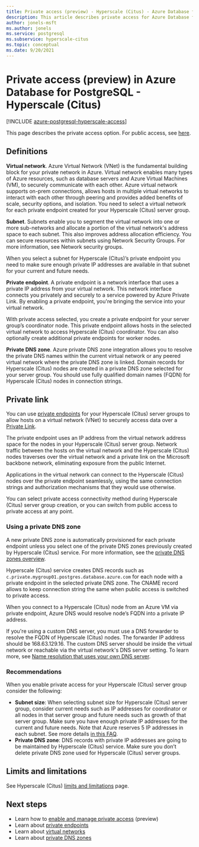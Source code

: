 ```yaml
---
title: Private access (preview) - Hyperscale (Citus) - Azure Database for PostgreSQL
description: This article describes private access for Azure Database for PostgreSQL - Hyperscale (Citus).
author: jonels-msft
ms.author: jonels
ms.service: postgresql
ms.subservice: hyperscale-citus
ms.topic: conceptual
ms.date: 9/20/2021
---
```


# Private access (preview) in Azure Database for PostgreSQL - Hyperscale (Citus)

[!INCLUDE [azure-postgresql-hyperscale-access](../../includes/azure-postgresql-hyperscale-access.md)]

This page describes the private access option. For public access, see
[here](concepts-hyperscale-firewall-rules.md).

## Definitions

**Virtual network**. Azure Virtual Network (VNet) is the fundamental building
block for your private network in Azure. Virtual network enables many types of
Azure resources, such as database servers and Azure Virtual Machines (VM), to
securely communicate with each other. Azure virtual network supports on-prem
connections, allows hosts in multiple virtual networks to interact with each
other through peering and provides added benefits of scale, security options,
and isolation. You need to select a virtual network for each private endpoint
created for your Hyperscale (Citus) server group.

**Subnet**. Subnets enable you to segment the virtual network into one or more
sub-networks and allocate a portion of the virtual network's address space to
each subnet. This also improves address allocation efficiency. You can secure
resources within subnets using Network Security Groups. For more information,
see Network security groups.

When you select a subnet for Hyperscale (Citus)’s private endpoint you need to
make sure enough private IP addresses are available in that subnet for your
current and future needs.

**Private endpoint**. A private endpoint is a network interface that uses a
private IP address from your virtual network. This network interface connects
you privately and securely to a service powered by Azure Private Link. By
enabling a private endpoint, you're bringing the service into your virtual
network.

With private access selected, you create a private endpoint for your server
group’s coordinator node. This private endpoint allows hosts in the selected
virtual network to access Hyperscale (Citus) coordinator. You can also
optionally create additional private endpoints for worker nodes.

**Private DNS zone**. Azure private DNS zone integration allows you to resolve
the private DNS names within the current virtual network or any peered virtual
network where the private DNS zone is linked. Domain records for Hyperscale
(Citus) nodes are created in a private DNS zone selected for your server group.
You should use fully qualified domain names (FQDN) for Hyperscale (Citus) nodes
in connection strings.

## Private link

You can use [private
endpoints](/azure/private-link/private-endpoint-overview)
for your Hyperscale (Citus) server groups to allow hosts on a virtual network
(VNet) to securely access data over a [Private
Link](/azure/private-link/private-link-overview).

The private endpoint uses an IP address from the virtual network address space
for the nodes in your Hyperscale (Citus) server group. Network traffic between
the hosts on the virtual network and the Hyperscale (Citus) nodes traverses
over the virtual network and a private link on the Microsoft backbone network,
eliminating exposure from the public Internet.

Applications in the virtual network can connect to the Hyperscale (Citus) nodes
over the private endpoint seamlessly, using the same connection strings and
authorization mechanisms that they would use otherwise.

You can select private access connectivity method during Hyperscale (Citus)
server group creation, or you can switch from public access to private access
at any point.

### Using a private DNS zone

A new private DNS zone is automatically provisioned for each private endpoint
unless you select one of the private DNS zones previously created by Hyperscale
(Citus) service. For more information, see the [private DNS zones
overview](/azure/dns/private-dns-overview).

Hyperscale (Citus) service creates DNS records such as
`c.private.mygroup01.postgres.database.azure.com` for each node with a private
endpoint in the selected private DNS zone. The CNAME record allows to keep
connection string the same when public access is switched to private access.

When you connect to a Hyperscale (Citus) node from an Azure VM via private
endpoint, Azure DNS would resolve node’s FQDN into a private IP address.

If you're using a custom DNS server, you must use a DNS forwarder to resolve
the FQDN of Hyperscale (Citus) nodes. The forwarder IP address should be
168.63.129.16. The custom DNS server should be inside the virtual network or
reachable via the virtual network's DNS server setting. To learn more, see
[Name resolution that uses your own DNS
server](/azure/virtual-network/virtual-networks-name-resolution-for-vms-and-role-instances#name-resolution-that-uses-your-own-dns-server).

### Recommendations

When you enable private access for your Hyperscale (Citus) server group
consider the following:

* **Subnet size**: When selecting subnet size for Hyperscale (Citus) server
  group, consider current needs such as IP addresses for coordinator or all
  nodes in that server group and future needs such as growth of that server
  group. Make sure you have enough private IP addresses for the current and
  future needs. Note that Azure reserves 5 IP addresses in each subnet. See
  more details [in this
  FAQ](/azure/virtual-network/virtual-networks-faq#configuration).
* **Private DNS zone**: DNS records with private IP addresses are going to be
  maintained by Hyperscale (Citus) service. Make sure you don’t delete private
  DNS zone used for Hyperscale (Citus) server groups.

## Limits and limitations

See Hyperscale (Citus) [limits and limitations](concepts-hyperscale-limits.md)
page.

## Next steps

* Learn how to [enable and manage private
  access](howto-hyperscale-private-access.md) (preview)
* Learn about [private
  endpoints](/azure/private-link/private-endpoint-overview)
* Learn about [virtual
  networks](/azure/virtual-network/concepts-and-best-practices)
* Learn about [private DNS zones](/azure/dns/private-dns-overview)

